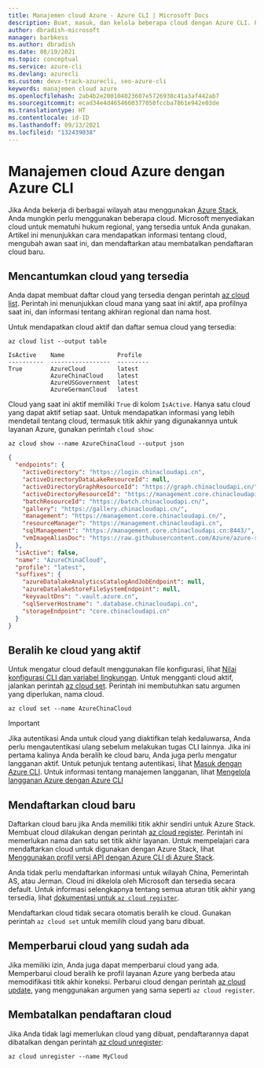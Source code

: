 ```yaml
---
title: Manajemen cloud Azure - Azure CLI | Microsoft Docs
description: Buat, masuk, dan kelola beberapa cloud dengan Azure CLI. Pelajari cara mendapatkan informasi tentang cloud, mengubah cloud saat ini, dan mendaftarkan/membatalkan pendaftaran cloud baru.
author: dbradish-microsoft
manager: barbkess
ms.author: dbradish
ms.date: 08/19/2021
ms.topic: conceptual
ms.service: azure-cli
ms.devlang: azurecli
ms.custom: devx-track-azurecli, seo-azure-cli
keywords: manajemen cloud azure
ms.openlocfilehash: 2ab4b2e200104023607e5726938c41a3af442ab7
ms.sourcegitcommit: ecad34e4d4654660377050fccba7861e942e03de
ms.translationtype: HT
ms.contentlocale: id-ID
ms.lasthandoff: 09/13/2021
ms.locfileid: "132439038"
---
```

# <a name="azure-cloud-management-with-the-azure-cli"></a>Manajemen cloud Azure dengan Azure CLI

Jika Anda bekerja di berbagai wilayah atau menggunakan [Azure Stack](/azure/azure-stack/user/), Anda mungkin perlu menggunakan beberapa cloud. Microsoft menyediakan cloud untuk mematuhi hukum regional, yang tersedia untuk Anda gunakan. Artikel ini menunjukkan cara mendapatkan informasi tentang cloud, mengubah awan saat ini, dan mendaftarkan atau membatalkan pendaftaran cloud baru.

## <a name="list-available-clouds"></a>Mencantumkan cloud yang tersedia

Anda dapat membuat daftar cloud yang tersedia dengan perintah [az cloud list](/cli/azure/cloud#az_cloud_list). Perintah ini menunjukkan cloud mana yang saat ini aktif, apa profilnya saat ini, dan informasi tentang akhiran regional dan nama host.

Untuk mendapatkan cloud aktif dan daftar semua cloud yang tersedia:

```azurecli-interactive
az cloud list --output table
```

```output
IsActive    Name               Profile
----------  -----------------  ---------
True        AzureCloud         latest
            AzureChinaCloud    latest
            AzureUSGovernment  latest
            AzureGermanCloud   latest
```

Cloud yang saat ini aktif memiliki `True` di kolom `IsActive`. Hanya satu cloud yang dapat aktif setiap saat. Untuk mendapatkan informasi yang lebih mendetail tentang cloud, termasuk titik akhir yang digunakannya untuk layanan Azure, gunakan perintah `cloud show`:

```azurecli-interactive
az cloud show --name AzureChinaCloud --output json
```

```json
{
  "endpoints": {
    "activeDirectory": "https://login.chinacloudapi.cn",
    "activeDirectoryDataLakeResourceId": null,
    "activeDirectoryGraphResourceId": "https://graph.chinacloudapi.cn/",
    "activeDirectoryResourceId": "https://management.core.chinacloudapi.cn/",
    "batchResourceId": "https://batch.chinacloudapi.cn/",
    "gallery": "https://gallery.chinacloudapi.cn/",
    "management": "https://management.core.chinacloudapi.cn/",
    "resourceManager": "https://management.chinacloudapi.cn",
    "sqlManagement": "https://management.core.chinacloudapi.cn:8443/",
    "vmImageAliasDoc": "https://raw.githubusercontent.com/Azure/azure-rest-api-specs/master/arm-compute/quickstart-templates/aliases.json"
  },
  "isActive": false,
  "name": "AzureChinaCloud",
  "profile": "latest",
  "suffixes": {
    "azureDatalakeAnalyticsCatalogAndJobEndpoint": null,
    "azureDatalakeStoreFileSystemEndpoint": null,
    "keyvaultDns": ".vault.azure.cn",
    "sqlServerHostname": ".database.chinacloudapi.cn",
    "storageEndpoint": "core.chinacloudapi.cn"
  }
}
```

## <a name="switch-the-active-cloud"></a>Beralih ke cloud yang aktif

Untuk mengatur cloud default menggunakan file konfigurasi, lihat [Nilai konfigurasi CLI dan variabel lingkungan](./azure-cli-configuration.md#cli-configuration-values-and-environment-variables).  Untuk mengganti cloud aktif, jalankan perintah [az cloud set](/cli/azure/cloud#az_cloud_set). Perintah ini membutuhkan satu argumen yang diperlukan, nama cloud.

```azurecli-interactive
az cloud set --name AzureChinaCloud
```

> [!IMPORTANT]
> Jika autentikasi Anda untuk cloud yang diaktifkan telah kedaluwarsa, Anda perlu mengautentikasi ulang sebelum melakukan tugas CLI lainnya. Jika ini pertama kalinya Anda beralih ke cloud baru, Anda juga perlu mengatur langganan aktif.
> Untuk petunjuk tentang autentikasi, lihat [Masuk dengan Azure CLI](authenticate-azure-cli.md). Untuk informasi tentang manajemen langganan, lihat [Mengelola langganan Azure dengan Azure CLI](manage-azure-subscriptions-azure-cli.md)

## <a name="register-a-new-cloud"></a>Mendaftarkan cloud baru

Daftarkan cloud baru jika Anda memiliki titik akhir sendiri untuk Azure Stack. Membuat cloud dilakukan dengan perintah [az cloud register](/cli/azure/cloud#az_cloud_register). Perintah ini memerlukan nama dan satu set titik akhir layanan. Untuk mempelajari cara mendaftarkan cloud untuk digunakan dengan Azure Stack, lihat [Menggunakan profil versi API dengan Azure CLI di Azure Stack](/azure/azure-stack/user/azure-stack-version-profiles-azurecli2#connect-to-azure-stack).

Anda tidak perlu mendaftarkan informasi untuk wilayah China, Pemerintah AS, atau Jerman. Cloud ini dikelola oleh Microsoft dan tersedia secara default.  Untuk informasi selengkapnya tentang semua aturan titik akhir yang tersedia, lihat [dokumentasi untuk `az cloud register`](/cli/azure/cloud#az_cloud_register).

Mendaftarkan cloud tidak secara otomatis beralih ke cloud. Gunakan perintah `az cloud set` untuk memilih cloud yang baru dibuat.

## <a name="update-an-existing-cloud"></a>Memperbarui cloud yang sudah ada

Jika memiliki izin, Anda juga dapat memperbarui cloud yang ada. Memperbarui cloud beralih ke profil layanan Azure yang berbeda atau memodifikasi titik akhir koneksi.
Perbarui cloud dengan perintah [az cloud update](/cli/azure/cloud#az_cloud_update), yang menggunakan argumen yang sama seperti `az cloud register`.

## <a name="unregister-a-cloud"></a>Membatalkan pendaftaran cloud

Jika Anda tidak lagi memerlukan cloud yang dibuat, pendaftarannya dapat dibatalkan dengan perintah [az cloud unregister](/cli/azure/cloud#az_cloud_unregister):

```azurecli-interactive
az cloud unregister --name MyCloud
```

